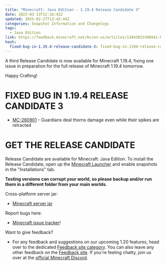 ```yaml
---
title: "Minecraft: Java Edition - 1.19.4 Release Candidate 3"
date: 2023-03-13T12:16:43Z
updated: 2025-02-27T13:42:44Z
categories: Snapshot Information and Changelogs
tags:
  - Java Edition
link: https://feedback.minecraft.net/hc/en-us/articles/13943023308941-Minecraft-Java-Edition-1-19-4-Release-Candidate-3
hash:
  fixed-bug-in-1.19.4-release-candidate-3: fixed-bug-in-1194-release-candidate-3
---
```


A third Release Candidate is now available for Minecraft 1.19.4, fixing one issue in preparation for the full release of Minecraft 1.19.4 tomorrow.

Happy Crafting!

# FIXED BUG IN 1.19.4 RELEASE CANDIDATE 3

- [MC-260901](https://bugs.mojang.com/browse/MC-260901) - Guardians deal thorns damage even while their spikes are retracted

# GET THE RELEASE CANDIDATE

Release Candidate are available for Minecraft: Java Edition. To install the Release Candidate, open up the [Minecraft Launcher](https://www.minecraft.net/download.html) and enable snapshots in the "Installations" tab.

**Testing versions can corrupt your world, so please backup and/or run them in a different folder from your main worlds.**

Cross-platform server jar:

- [Minecraft server jar](https://piston-data.mojang.com/v1/objects/905778cc578c5a1757a9358a3feb5c19a0178fec/server.jar)

Report bugs here:

- [Minecraft issue tracker](https://bugs.mojang.com/projects/MC/summary)!

Want to give feedback?

- For any feedback and suggestions on our upcoming 1.20 features, head over to the dedicated [Feedback site category](https://aka.ms/MC120Feedback). You can also leave any other feedback on the [Feedback site](https://aka.ms/JavaSnapshotFeedback). If you're feeling chatty, join us over at the [official Minecraft Discord](https://discordapp.com/invite/minecraft).
